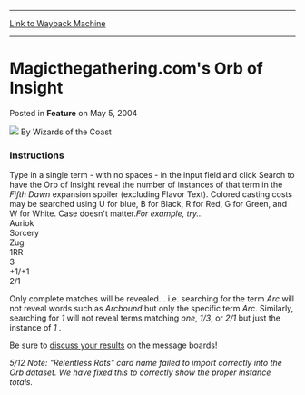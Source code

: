 
---
[Link to Wayback Machine](https://web.archive.org/web/20220519031546/https://magic.wizards.com/en/articles/archive/feature/magicthegatheringcoms-orb-insight-2004-05-05)

[_metadata_:wayback_url]:- "https://magic.wizards.com/en/articles/archive/feature/magicthegatheringcoms-orb-insight-2004-05-05"
[_metadata_:wayback_raw_url]:- "https://web.archive.org/web/20220519031546id_/https://magic.wizards.com/en/articles/archive/feature/magicthegatheringcoms-orb-insight-2004-05-05"
[_metadata_:wayback_capture_timestamp]:- "2022-05-19 03:15:46+00:00"
[_metadata_:description]:- "Instructions Type in a single term - with no spaces - in the input field and click Search to have the Orb of Insight reveal the number of instances of that term in the Fifth Dawn expansion spoiler (excluding Flavor Text). Colored casting costs may be searched using U for blue, B for Black, R for Red, G for Green, and W for White. Case doesn't matter.For example, try... Auriok"
[_metadata_:generator]:- "Drupal 7 (http://drupal.org)"
---


Magicthegathering.com's Orb of Insight
======================================



 Posted in **Feature**
 on May 5, 2004 






![](https://media.magic.wizards.com/styles/auth_small/public/images/person/wizards_author.jpg)
By Wizards of the Coast














### Instructions

 Type in a single term - with no spaces - in the input field and click Search to have the Orb of Insight reveal the number of instances of that term in the *Fifth Dawn* expansion spoiler (excluding Flavor Text). Colored casting costs may be searched using U for blue, B for Black, R for Red, G for Green, and W for White. Case doesn't matter.*For example, try...*  
 Auriok  
 Sorcery  
 Zug  
 1RR  
 3  
 +1/+1  
 2/1  


Only complete matches will be revealed... i.e. searching for the term *Arc* will not reveal words such as *Arcbound* but only the specific term *Arc*. Similarly, searching for *1* will not reveal terms matching *one*, *1/3*, or *2/1* but just the instance of *1* .

Be sure to [discuss your results](http://boards1.wizards.com/showthread.php?s=&threadid=233949) on the message boards!


  
*5/12 Note: "Relentless Rats" card name failed to import correctly into the Orb dataset. We have fixed this to correctly show the proper instance totals.*







